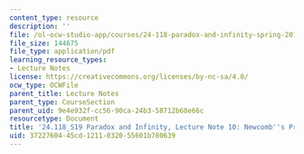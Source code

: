 ```yaml
---
content_type: resource
description: ''
file: /ol-ocw-studio-app/courses/24-118-paradox-and-infinity-spring-2019/3722760445cd1211032055601b780639_MIT24_118S19_LecNote10.pdf
file_size: 144675
file_type: application/pdf
learning_resource_types:
- Lecture Notes
license: https://creativecommons.org/licenses/by-nc-sa/4.0/
ocw_type: OCWFile
parent_title: Lecture Notes
parent_type: CourseSection
parent_uid: 9e4e932f-cc56-90ca-24b3-58712b68e66c
resourcetype: Document
title: '24.118_S19 Paradox and Infinity, Lecture Note 10: Newcomb''s Problem'
uid: 37227604-45cd-1211-0320-55601b780639
---
```

